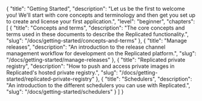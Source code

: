 {
  "title": "Getting Started",
  "description": "Let us be the first to welcome you! We'll start with core concepts and terminology and then get you set up to create and license your first application.",
  "level": "beginner",
  "chapters": [
    {
      "title": "Concepts and terms",
      "description": "The core concepts and terms used in these documents to describe the Replicated functionality.",
      "slug": "/docs/getting-started/concepts-and-terms"
    },
    {
      "title": "Manage releases",
      "description": "An introduction to the release channel management workflow for development on the Replicated platform.",
      "slug": "/docs/getting-started/manage-releases"
    },
    {
      "title": "Replicated private registry",
      "description": "How to push and access private images in Replicated's hosted private registry.",
      "slug": "/docs/getting-started/replicated-private-registry"
    },
    {
      "title": "Schedulers",
      "description": "An introduction to the different schedulers you can use with Replicated.",
      "slug": "/docs/getting-started/schedulers"
    }
  ]
}
